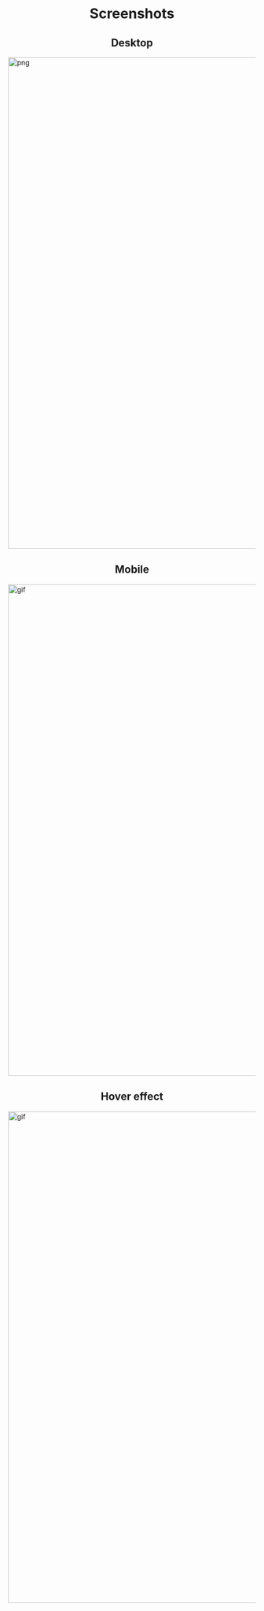
<h1 align="center">Screenshots</h1>

<h2 align="center">Desktop</h2>
  <img align="center" src="https://user-images.githubusercontent.com/76121581/175860992-83510a89-61f6-4b8f-a1ff-5552f069da50.png" alt="png" width="1000"/>
  
<h2 align="center">Mobile</h2>
<img align="center" src="https://user-images.githubusercontent.com/76121581/175861476-68aa85ba-9139-486f-b0cd-ab977f5b78ea.gif" alt="gif" width="1000"/>

<h2 align="center">Hover effect</h2>
<img align="center" src="https://user-images.githubusercontent.com/76121581/175861737-a7b1fe99-fee8-44d9-8a23-68bbf1a7597b" alt="gif" width="1000"/>


